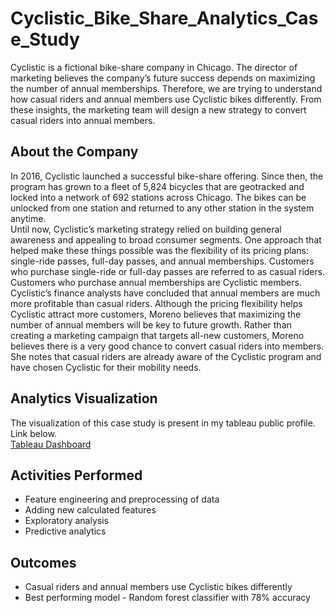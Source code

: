 # Cyclistic_Bike_Share_Analytics_Case_Study
Cyclistic is a fictional bike-share company in Chicago. The director of marketing believes the company’s future success depends on maximizing the number of annual memberships. Therefore, we are trying to understand how casual riders and annual members use Cyclistic bikes differently. From these insights, the marketing team will design a new strategy to convert casual riders into annual members.

## About the Company
In 2016, Cyclistic launched a successful bike-share offering. Since then, the program has grown to a fleet of 5,824 bicycles that are geotracked and locked into a network of 692 stations across Chicago. The bikes can be unlocked from one station and returned to any other station in the system anytime.
<br />
Until now, Cyclistic’s marketing strategy relied on building general awareness and appealing to broad consumer segments. One approach that helped make these things possible was the flexibility of its pricing plans: single-ride passes, full-day passes, and annual memberships. Customers who purchase single-ride or full-day passes are referred to as casual riders. Customers who purchase annual memberships are Cyclistic members.
<br />
Cyclistic’s finance analysts have concluded that annual members are much more profitable than casual riders. Although the pricing flexibility helps Cyclistic attract more customers, Moreno believes that maximizing the number of annual members will be key to future growth. Rather than creating a marketing campaign that targets all-new customers, Moreno believes there is a very good chance to convert casual riders into members. She notes that casual riders are already aware of the Cyclistic program and have chosen Cyclistic for their mobility needs.

## Analytics Visualization
The visualization of this case study is present in my tableau public profile. Link below. 
<br />
[Tableau Dashboard](https://public.tableau.com/views/CyclisticBikeShareViz/Dashboard1?:language=en-US&publish=yes&:display_count=n&:origin=viz_share_link)

## Activities Performed
- Feature engineering and preprocessing of data
- Adding new calculated features
- Exploratory analysis
- Predictive analytics

## Outcomes
- Casual riders and annual members use Cyclistic bikes differently
- Best performing model - Random forest classifier with 78% accuracy
